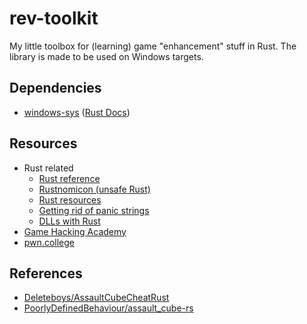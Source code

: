 # rev-toolkit
My little toolbox for (learning) game "enhancement" stuff in Rust.
The library is made to be used on Windows targets.

## Dependencies
- [windows-sys](https://crates.io/crates/windows-sys) ([Rust Docs](https://docs.rs/windows-sys/0.48.0/windows_sys/))

## Resources
- Rust related
  - [Rust reference](https://doc.rust-lang.org/reference/introduction.html)
  - [Rustnomicon (unsafe Rust)](https://doc.rust-lang.org/nomicon/)
  - [Rust resources](https://www.unknowncheats.me/forum/rust-language-/360411-rust-resources-getting-started.html)
  - [Getting rid of panic strings](https://www.unknowncheats.me/forum/rust-language-/563696-rid-panic-strings-binary.html)
  - [DLLs with Rust](https://samrambles.com/guides/window-hacking-with-rust/creating-a-dll-with-rust/)
- [Game Hacking Academy](https://gamehacking.academy/)
- [pwn.college](https://pwn.college/)

## References
- [Deleteboys/AssaultCubeCheatRust](https://github.com/Deleteboys/AssaultCubeCheatRust/)
- [PoorlyDefinedBehaviour/assault_cube-rs](https://github.com/PoorlyDefinedBehaviour/assault_cube-rs/)

